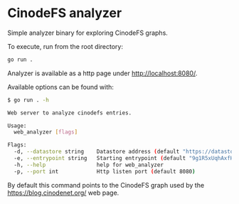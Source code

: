 # CinodeFS analyzer

Simple analyzer binary for exploring CinodeFS graphs.

To execute, run from the root directory:

```bash
go run .
```

Analyzer is available as a http page under <http://localhost:8080/>.

Available options can be found with:

```bash
$ go run . -h

Web server to analyze cinodefs entries.

Usage:
  web_analyzer [flags]

Flags:
  -d, --datastore string    Datastore address (default "https://datastore.cinodenet.org/")
  -e, --entrypoint string   Starting entrypoint (default "9g1R5xUqhAxfHnVBPAyBY9NXNe1dzKK949czZtT9THSMesRk3tKSRTWh2bsaKp4ivFVYyZX3vXMdE74XiAw9ckEWQoKLRouJnn")
  -h, --help                help for web_analyzer
  -p, --port int            Http listen port (default 8080)
```

By default this command points to the CinodeFS graph used by the <https://blog.cinodenet.org/> web page.
